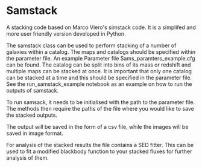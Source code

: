 # Samstack
A stacking code based on Marco Viero's simstack code. It is a simplifed and more user friendly version developed in Python.

The samstack class can be used to perform stacking of a number of galaxies within a catalog. The maps and catalogs should be specified 
within the parameter file. An example Parameter file Sams_paramters_example.cfg can be found. The catalog can be split into bins of its mass or
redshift and multiple maps can be stacked at once. It is important that only one catalog can be stacked at a time and this should be 
specified in the parameter file. See the run_samstack_example notebook as an example on how to run the outputs of samstack.

To run samsack, it needs to be initialised with the path to the parameter file. The methods then require the paths of the file where you
would like to save the stacked outputs.

The output will be saved in the form of a csv file, while the images will be saved in image format.

For analysis of the stacked results the file contains a SED fitter. This can be used to fit a modified blackbody function to your stacked 
fluxes for further analysis of them.



